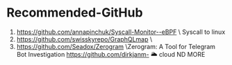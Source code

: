 # Recommended-GitHub

1. https://github.com/annapinchuk/Syscall-Monitor--eBPF
\\ Syscall to linux
2. https://github.com/swisskyrepo/GraphQLmap
\\
3. https://github.com/Seadox/Zerogram 
\\Zerogram: A Tool for Telegram Bot Investigation
https://github.com/dirkjanm- 🌥 cloud ND MORE
